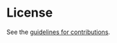 # License

See the
[guidelines for contributions](https://github.com/wangshan/draft-wang-ppm-dap-taskprov/blob/main/CONTRIBUTING.md).
